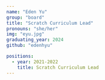```yaml
---
name: "Eden Yu"
group: "board"
title: "Scratch Curriculum Lead"
pronouns: "she/her"
img: "eyu.jpg"
graduating_year: 2024
github: "edenhyu"

positions:
  - year: 2021-2022
    title: Scratch Curriculum Lead
---
```

